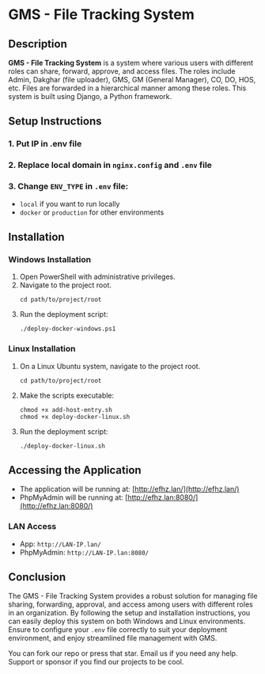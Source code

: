 # GMS - File Tracking System


## Description
**GMS - File Tracking System** is a system where various users with different roles can share, forward, approve, and access files. The roles include Admin, Dakghar (file uploader), GMS, GM (General Manager), CO, DO, HOS, etc. Files are forwarded in a hierarchical manner among these roles. This system is built using Django, a Python framework.

## Setup Instructions

### 1. Put IP in .env file
### 2. Replace local domain in `nginx.config` and `.env` file
### 3. Change `ENV_TYPE` in `.env` file:
   - `local` if you want to run locally
   - `docker` or `production` for other environments

## Installation

### Windows Installation
1. Open PowerShell with administrative privileges.
2. Navigate to the project root.
    ```shell
    cd path/to/project/root
    ```
3. Run the deployment script:
    ```shell
    ./deploy-docker-windows.ps1
    ```

### Linux Installation
1. On a Linux Ubuntu system, navigate to the project root.
    ```shell
    cd path/to/project/root
    ```
2. Make the scripts executable:
    ```shell
    chmod +x add-host-entry.sh
    chmod +x deploy-docker-linux.sh
    ```
3. Run the deployment script:
    ```shell
    ./deploy-docker-linux.sh
    ```

## Accessing the Application

- The application will be running at: [http://efhz.lan/](http://efhz.lan/)
- PhpMyAdmin will be running at: [http://efhz.lan:8080/](http://efhz.lan:8080/)

### LAN Access
- App: `http://LAN-IP.lan/`
- PhpMyAdmin: `http://LAN-IP.lan:8080/`

## Conclusion
The GMS - File Tracking System provides a robust solution for managing file sharing, forwarding, approval, and access among users with different roles in an organization. By following the setup and installation instructions, you can easily deploy this system on both Windows and Linux environments. Ensure to configure your `.env` file correctly to suit your deployment environment, and enjoy streamlined file management with GMS.

You can fork our repo or press that star. Email us if you need any help. Support or sponsor if you find our projects to be cool.

